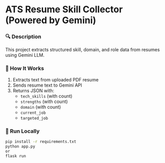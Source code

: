 # ATS Resume Skill Collector (Powered by Gemini)

### 🔍 Description
This project extracts structured skill, domain, and role data from resumes using Gemini LLM.

### 🚀 How It Works
1. Extracts text from uploaded PDF resume
2. Sends resume text to Gemini API
3. Returns JSON with:
   - `tech_skills` (with count)
   - `strengths` (with count)
   - `domain` (with count)
   - `current_job`
   - `targeted_job`

### 🧪 Run Locally
```bash
pip install -r requirements.txt
python app.py
or
flask run